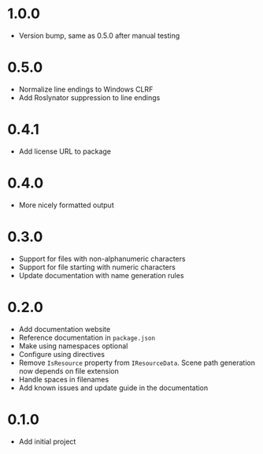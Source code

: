 # 1.0.0
- Version bump, same as 0.5.0 after manual testing

# 0.5.0
- Normalize line endings to Windows CLRF
- Add Roslynator suppression to line endings

# 0.4.1
- Add license URL to package

# 0.4.0
- More nicely formatted output

# 0.3.0
- Support for files with non-alphanumeric characters
- Support for file starting with numeric characters
- Update documentation with name generation rules

# 0.2.0
- Add documentation website
- Reference documentation in `package.json`
- Make using namespaces optional
- Configure using directives
- Remove `IsResource` property from `IResourceData`. Scene path generation now depends on file extension
- Handle spaces in filenames
- Add known issues and update guide in the documentation

# 0.1.0
- Add initial project
